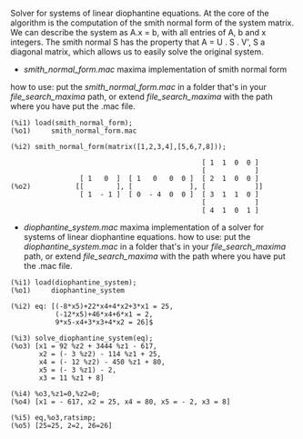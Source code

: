 Solver for systems of linear diophantine equations.
At the core of the algorithm is the computation of the smith normal form of the system matrix.
We can describe the system as A.x = b, with all entries of A, b and x integers.
The smith normal S has the property that A = U . S . V', S a diagonal matrix, which allows us to easily solve the original system.

* _smith_normal_form.mac_
maxima implementation of smith normal form

how to use:
put the _smith_normal_form.mac_ in a folder that's in your _file_search_maxima_ path, or extend _file_search_maxima_ with the path where you have put the .mac file.
```
(%i1) load(smith_normal_form);
(%o1)     smith_normal_form.mac

(%i2) smith_normal_form(matrix([1,2,3,4],[5,6,7,8]));

                                               [ 1  1  0  0 ]
                                               [            ]
                 [ 1   0  ]  [ 1   0   0  0 ]  [ 2  1  0  0 ]
(%o2)           [[        ], [              ], [            ]]
                 [ 1  - 1 ]  [ 0  - 4  0  0 ]  [ 3  1  1  0 ]
                                               [            ]
                                               [ 4  1  0  1 ]

```

* _diophantine_system.mac_
maxima implementation of a solver for systems of linear diophantine equations.
how to use:
put the _diophantine_system.mac_ in a folder that's in your _file_search_maxima_ path, or extend _file_search_maxima_ with the path where you have put the .mac file.
```
(%i1) load(diophantine_system);
(%o1)     diophantine_system

(%i2) eq: [(-8*x5)+22*x4+4*x2+3*x1 = 25,
           (-12*x5)+46*x4+6*x1 = 2,
		   9*x5-x4+3*x3+4*x2 = 26]$

(%i3) solve_diophantine_system(eq);
(%o3) [x1 = 92 %z2 + 3444 %z1 - 617,
       x2 = (- 3 %z2) - 114 %z1 + 25,
       x4 = (- 12 %z2) - 450 %z1 + 80,
	   x5 = (- 3 %z1) - 2,
	   x3 = 11 %z1 + 8]

(%i4) %o3,%z1=0,%z2=0;
(%o4) [x1 = - 617, x2 = 25, x4 = 80, x5 = - 2, x3 = 8]

(%i5) eq,%o3,ratsimp;
(%o5) [25=25, 2=2, 26=26]
```

